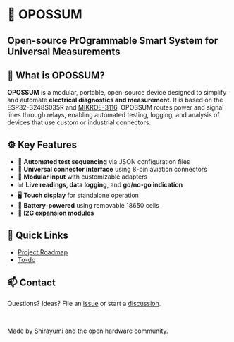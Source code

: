 # 🦝 OPOSSUM
## Open-source PrOgrammable Smart System for Universal Measurements

<!--------------------------------------------------------------------------->
## 📌 What is OPOSSUM?

**OPOSSUM** is a modular, portable, open-source device designed to simplify and automate **electrical diagnostics and measurement**. It is based on the ESP32-3248S035R and [MIKROE-3116](/OUTSIDE_DOCUMENTATION/Multimeter_Click/Multimeter_Click_MIKROE-3116.pdf). OPOSSUM routes power and signal lines through relays, enabling automated testing, logging, and analysis of devices that use custom or industrial connectors.

<!--------------------------------------------------------------------------->
## ⚙️ Key Features

- 🔄 **Automated test sequencing** via JSON configuration files
- 🔌 **Universal connector interface** using 8-pin aviation connectors
- 🔧 **Modular input** with customizable adapters
- 📊 **Live readings, data logging**, and **go/no-go indication**
- 🖥️ **Touch display** for standalone operation
- 🔋 **Battery-powered** using removable 18650 cells
- 🧩 **I2C expansion modules**

<!--------------------------------------------------------------------------->
## 🔗 Quick Links
- [Project Roadmap](/roadmap.md)
- [To-do](/docs/to-do.md)

<!--------------------------------------------------------------------------->
## 📫 Contact
Questions? Ideas? File an [issue](https://github.com/Shirayumi/OPOSSUM/issues) or start a [discussion](https://github.com/Shirayumi/OPOSSUM/discussions).
 
<br>

Made by [Shirayumi](https://github.com/Shirayumi) and the open hardware community.
